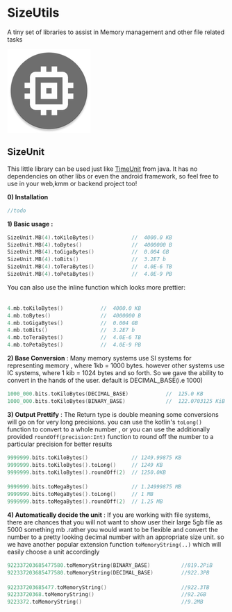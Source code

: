 # SizeUtils 
A tiny set of libraries to assist in Memory management and other file related tasks

![](app/src/main/res/mipmap-xxxhdpi/ic_launcher_round.png)


## SizeUnit

This little library can be used just like [TimeUnit](https://docs.oracle.com/javase/8/docs/api/java/util/concurrent/TimeUnit.html) from java. It has no dependencies on other libs or even the android framework, so feel free to use in your web,kmm or backend project too!

**0) Installation**

```kotlin
//todo
```



**1) Basic usage :** 

```kotlin
SizeUnit.MB(4).toKiloBytes()            //  4000.0 KB
SizeUnit.MB(4).toBytes()                //  4000000 B
SizeUnit.MB(4).toGigaBytes()            //  0.004 GB
SizeUnit.MB(4).toBits()                 //  3.2E7 b 
SizeUnit.MB(4).toTeraBytes()            //  4.0E-6 TB
SizeUnit.MB(4).toPetaBytes()            //  4.0E-9 PB
```

You can also use the inline function which looks more prettier: 

```kotlin

4.mb.toKiloBytes()            //  4000.0 KB
4.mb.toBytes()                //  4000000 B
4.mb.toGigaBytes()            //  0.004 GB
4.mb.toBits()                 //  3.2E7 b 
4.mb.toTeraBytes()            //  4.0E-6 TB
4.mb.toPetaBytes()            //  4.0E-9 PB
```

**2) Base Conversion** : Many memory systems use  SI systems for representing memory , where 1kb = 1000 bytes. however other systems use IC systems, where  1 kib = 1024 bytes and so forth. So we gave the ability to convert in the hands of the user. default is DECIMAL_BASE(i.e 1000)


```kotlin
1000_000.bits.toKiloBytes(DECIMAL_BASE)            //  125.0 KB
1000_000.bits.toKiloBytes(BINARY_BASE)             //  122.0703125 KiB
```

**3) Output Prettify** : The Return type is  double meaning some conversions will go on for very long precisions. you can use the kotlin's `toLong()` function to convert to a whole number , or you can use the additionally provided `roundOff(precision:Int)` function to round off the number to a particular precision for better results

```kotlin
9999999.bits.toKiloBytes()              // 1249.99875 KB
9999999.bits.toKiloBytes().toLong()     // 1249 KB
9999999.bits.toKiloBytes().roundOff(2)  // 1250.0KB

9999999.bits.toMegaBytes()              // 1.24999875 MB
9999999.bits.toMegaBytes().toLong()     // 1 MB
9999999.bits.toMegaBytes().roundOff(2)  // 1.25 MB
```

**4) Automatically decide the unit** : If you are working with file systems, there are chances that you will not want to show user their large 5gb file as 5000 something mb .rather you would want to be flexible and convert the number to a pretty looking decimal number with an appropriate size unit. so we have another popular extension function `toMemoryString(..)` which will easily choose a unit accordingly

```kotlin
922337203685477580.toMemoryString(BINARY_BASE)          //819.2PiB
922337203685477580.toMemoryString(DECIMAL_BASE)         //922.3PB

922337203685477.toMemoryString()                        //922.3TB
92233720368.toMemoryString()                            //92.2GB
9223372.toMemoryString()                                //9.2MB



```
